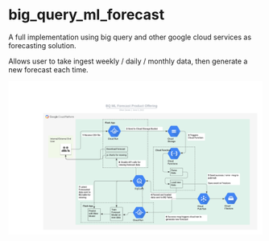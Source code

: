 # big_query_ml_forecast


A full implementation using big query and other google cloud services as forecasting solution. 

Allows user to take ingest weekly / daily / monthly data, then generate a new forecast each time.

<img src="./images/bq_ml_fc.png" alt="Data pipelines"> 
